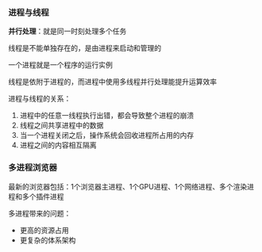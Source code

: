### 进程与线程

**并行处理**：就是同一时刻处理多个任务

线程是不能单独存在的，是由进程来启动和管理的

一个进程就是一个程序的运行实例

线程是依附于进程的，而进程中使用多线程并行处理能提升运算效率

进程与线程的关系：

1. 进程中的任意一线程执行出错，都会导致整个进程的崩溃
2. 线程之间共享进程中的数据
3. 当一个进程关闭之后，操作系统会回收进程所占用的内存
4. 进程之间的内容相互隔离

### 多进程浏览器

最新的浏览器包括：1个浏览器主进程、1个GPU进程、1个网络进程、多个渲染进程和多个插件进程

多进程带来的问题：

- 更高的资源占用
- 更复杂的体系架构